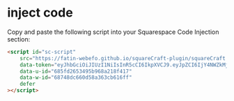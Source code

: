 <h1>inject code</h1>

Copy and paste the following script into your Squarespace Code Injection section:  

```html
<script id="sc-script"
    src="https://fatin-webefo.github.io/squareCraft-plugin/squareCraft.js"
    data-token="eyJhbGciOiJIUzI1NiIsInR5cCI6IkpXVCJ9.eyJpZCI6IjY4NWZkMjY1MzQ5NWI5NjhhMjE4ZjQxNyIsImVtYWlsIjoiYXNmQGdtYWlsLmNvbSIsInZlcmlmaWVkIjpmYWxzZSwiaWF0IjoxNzUyNDY4OTMxLCJleHAiOjE3NTI1NTUzMzF9.Wcl4cFSrb1zeEnD_LXaRYmlVyI3chP2m7lDCouqKbAM"
    data-u-id="685fd2653495b968a218f417"
    data-w-id="68748dc660d58a363cb616ff"
    defer
></script>
